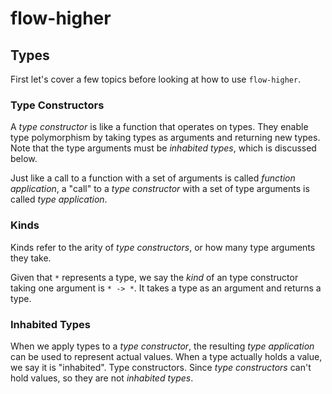 # flow-higher

## Types

First let's cover a few topics before looking at how to use `flow-higher`.

### Type Constructors

A _type constructor_ is like a function that operates on types. They enable type polymorphism by taking types as arguments and returning new types. Note that the type arguments must be _inhabited types_, which is discussed below.

Just like a call to a function with a set of arguments is called _function application_, a "call" to a _type constructor_ with a set of type arguments is called _type application_.

### Kinds

Kinds refer to the arity of _type constructors_, or how many type arguments they take.

Given that `*` represents a type, we say the _kind_ of an type constructor taking one argument is `* -> *`. It takes a type as an argument and returns a type.

### Inhabited Types

When we apply types to a _type constructor_, the resulting _type application_ can be used to represent actual values. When a type actually holds a value, we say it is "inhabited". Type constructors. Since _type constructors_ can't hold values, so they are not _inhabited types_.
